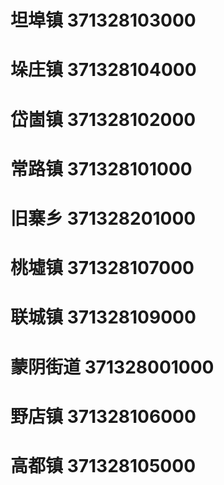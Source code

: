 # 坦埠镇 371328103000
# 垛庄镇 371328104000
# 岱崮镇 371328102000
# 常路镇 371328101000
# 旧寨乡 371328201000
# 桃墟镇 371328107000
# 联城镇 371328109000
# 蒙阴街道 371328001000
# 野店镇 371328106000
# 高都镇 371328105000
